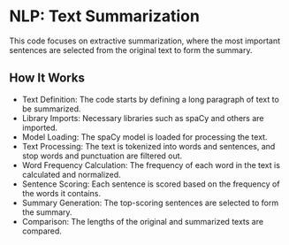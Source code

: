 # NLP: Text Summarization

This code focuses on extractive summarization, where the most important sentences are selected from the original text to form the summary.

## How It Works

- Text Definition: The code starts by defining a long paragraph of text to be summarized.
- Library Imports: Necessary libraries such as spaCy and others are imported.
- Model Loading: The spaCy model is loaded for processing the text.
- Text Processing: The text is tokenized into words and sentences, and stop words and punctuation are filtered out.
- Word Frequency Calculation: The frequency of each word in the text is calculated and normalized.
- Sentence Scoring: Each sentence is scored based on the frequency of the words it contains.
- Summary Generation: The top-scoring sentences are selected to form the summary.
- Comparison: The lengths of the original and summarized texts are compared.
